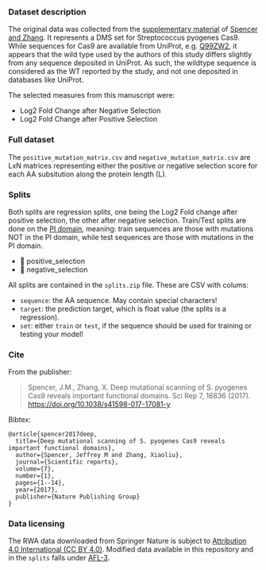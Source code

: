 ### Dataset description

The original data was collected from the [supplementary material](https://static-content.springer.com/esm/art%3A10.1038%2Fs41598-017-17081-y/MediaObjects/41598_2017_17081_MOESM2_ESM.xlsx) of [Spencer and Zhang](https://www.nature.com/articles/s41598-017-17081-y).
It represents a DMS set for Streptococcus pyogenes Cas9. While sequences for Cas9 are available from UniProt, e.g. [Q99ZW2](https://www.uniprot.org/uniprot/Q99ZW2), it appears that the wild type used by the authors of this study differs slightly from any sequence deposited in UniProt.
As such, the wildtype sequence is considered as the WT reported by the study, and not one deposited in databases like UniProt.

The selected measures from this manuscript were:
- Log2 Fold Change after Negative Selection
- Log2 Fold Change after Positive Selection


### Full dataset

The `positive_mutation_matrix.csv` and `negative_mutation_matrix.csv` are LxN matrices representing either the positive or negative selection score for each AA subsitution along the protein length (L).

### Splits

Both splits are regression splits, one being the Log2 Fold change after positive selection, the other after negative selection. 
Train/Test splits are done on the [PI domain](https://pfam.xfam.org/family/PF16595), meaning: train sequences are those with mutations NOT in the PI domain, while test sequences are those with mutations in the PI domain.

- 🔴 positive_selection
- 🔴 negative_selection

All splits are contained in the `splits.zip` file. These are CSV with colums:

- `sequence`: the AA sequence. May contain special characters!
- `target`: the prediction target, which is float value (the splits is a regression).
- `set`: either `train` or `test`, if the sequence should be used for training or testing your model!

### Cite
From the publisher:
> Spencer, J.M., Zhang, X. Deep mutational scanning of S. pyogenes Cas9 reveals important functional domains. Sci Rep 7, 16836 (2017). https://doi.org/10.1038/s41598-017-17081-y


Bibtex:
```
@article{spencer2017deep,
  title={Deep mutational scanning of S. pyogenes Cas9 reveals important functional domains},
  author={Spencer, Jeffrey M and Zhang, Xiaoliu},
  journal={Scientific reports},
  volume={7},
  number={1},
  pages={1--14},
  year={2017},
  publisher={Nature Publishing Group}
}
```

### Data licensing

The RWA data downloaded from Springer Nature is subject to [Attribution 4.0 International (CC BY 4.0)](https://creativecommons.org/licenses/by/4.0/).
Modified data available in this repository and in the `splits` falls under [AFL-3](https://opensource.org/licenses/AFL-3.0).
